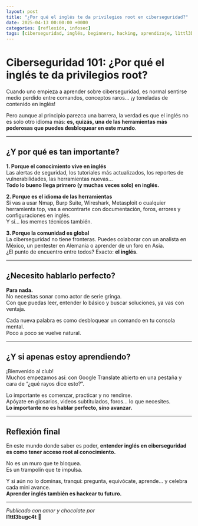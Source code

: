 ```yaml
---
layout: post
title: "¿Por qué el inglés te da privilegios root en ciberseguridad?"
date: 2025-04-13 00:00:00 +0000
categories: [reflexión, infosec]
tags: [ciberseguridad, inglés, beginners, hacking, aprendizaje, l1ttl3bugc4t]
---
```


# Ciberseguridad 101: ¿Por qué el inglés te da privilegios root?

Cuando uno empieza a aprender sobre ciberseguridad, es normal sentirse medio perdido entre comandos, conceptos raros… ¡y toneladas de contenido en inglés!

Pero aunque al principio parezca una barrera, la verdad es que el inglés no es solo otro idioma más: **es, quizás, una de las herramientas más poderosas que puedes desbloquear en este mundo**.

---

## ¿Y por qué es tan importante?

**1. Porque el conocimiento vive en inglés**  
Las alertas de seguridad, los tutoriales más actualizados, los reportes de vulnerabilidades, las herramientas nuevas...  
**Todo lo bueno llega primero (y muchas veces solo) en inglés.**

**2. Porque es el idioma de las herramientas**  
Si vas a usar Nmap, Burp Suite, Wireshark, Metasploit o cualquier herramienta top, vas a encontrarte con documentación, foros, errores y configuraciones en inglés.  
Y sí... los memes técnicos también. 

**3. Porque la comunidad es global**  
La ciberseguridad no tiene fronteras. Puedes colaborar con un analista en México, un pentester en Alemania o aprender de un foro en Asia.  
¿El punto de encuentro entre todos? Exacto: **el inglés**.

---

## ¿Necesito hablarlo perfecto?

**Para nada.**  
No necesitas sonar como actor de serie gringa.  
Con que puedas leer, entender lo básico y buscar soluciones, ya vas con ventaja.

Cada nueva palabra es como desbloquear un comando en tu consola mental.  
Poco a poco se vuelve natural.

---

## ¿Y si apenas estoy aprendiendo?

¡Bienvenido al club!  
Muchos empezamos así: con Google Translate abierto en una pestaña y cara de “¿qué rayos dice esto?”.

Lo importante es comenzar, practicar y no rendirse.  
Apóyate en glosarios, videos subtitulados, foros... lo que necesites.  
**Lo importante no es hablar perfecto, sino avanzar.**

---

## Reflexión final

En este mundo donde saber es poder, **entender inglés en ciberseguridad es como tener acceso root al conocimiento.**

No es un muro que te bloquea.  
Es un trampolín que te impulsa.

Y si aún no lo dominas, tranqui: pregunta, equivócate, aprende… y celebra cada mini avance.  
**Aprender inglés también es hackear tu futuro.**

---

*Publicado con amor y chocolate por*  
**l1ttl3bugc4t** 🐾
